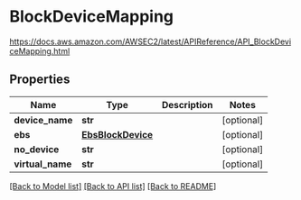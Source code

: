 # BlockDeviceMapping

https://docs.aws.amazon.com/AWSEC2/latest/APIReference/API_BlockDeviceMapping.html
## Properties
Name | Type | Description | Notes
------------ | ------------- | ------------- | -------------
**device_name** | **str** |  | [optional] 
**ebs** | [**EbsBlockDevice**](EbsBlockDevice.md) |  | [optional] 
**no_device** | **str** |  | [optional] 
**virtual_name** | **str** |  | [optional] 

[[Back to Model list]](../README.md#documentation-for-models) [[Back to API list]](../README.md#documentation-for-api-endpoints) [[Back to README]](../README.md)



